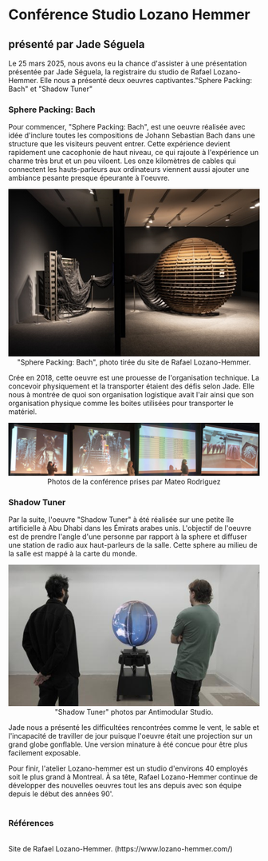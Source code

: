 <h1>Conférence Studio Lozano Hemmer</h1>
<h2>présenté par Jade Séguela</h2>

  Le 25 mars 2025, nous avons eu la chance d'assister à une présentation présentée par Jade Séguela, la registraire du studio de Rafael Lozano-Hemmer. Elle nous a présenté deux oeuvres captivantes."Sphere Packing: Bach" et "Shadow Tuner"


  <h3>Sphere Packing: Bach</h3>
  Pour commencer, "Sphere Packing: Bach", est une oeuvre réalisée avec idée d'inclure toutes les compositions de Johann Sebastian Bach dans une structure que les visiteurs peuvent entrer. Cette expérience devient rapidement une cacophonie de haut niveau, ce qui rajoute à l'expérience un charme très brut et un peu viloent. Les onze kilomètres de cables qui connectent les hauts-parleurs aux ordinateurs viennent aussi ajouter une ambiance pesante presque épeurante à l'oeuvre.
  
  <p align="center">
  <img src="img/sphere_cables.jpg">
  <br>
  "Sphere Packing: Bach", photo tirée du site de Rafael Lozano-Hemmer.
  </p>

  
  Crée en 2018, cette oeuvre est une prouesse de l'organisation technique. La concevoir physiquement et la transporter étaient des défis selon Jade. Elle nous à montrée de quoi son organisation logistique avait l'air ainsi que son organisation physique comme les boites utilisées pour transporter le matériel.

  <p align="center">
  <img src="img/organisation_montage.png">
  <br>
    Photos de la conférence prises par Mateo Rodriguez
  </p>

  <h3>Shadow Tuner</h3>

  Par la suite, l'oeuvre "Shadow Tuner" à été réalisée sur une petite île artificielle à Abu Dhabi dans les Émirats arabes   unis. L'objectif de l'oeuvre est de prendre l'angle d'une personne par rapport à la sphere et diffuser une station de radio aux haut-parleurs de la salle. Cette sphere au milieu de la salle est mappé à la carte du monde. 

  <p align="center">
  <img src="img/shadow_tuner_montreal_2025.jpg">
  <br>
    "Shadow Tuner" photos par Antimodular Studio.
  </p>
  
  Jade nous a présenté les difficultées rencontrées comme le vent, le sable et l'incapacité de traviller de jour puisque l'oeuvre était une projection sur un grand globe gonflable. Une version minature à été concue pour être plus facilement exposable. 

  Pour finir, l'atelier Lozano-hemmer est un studio d'environs 40 employés soit le plus grand à Montreal. À sa tête, Rafael Lozano-Hemmer continue de développer des nouvelles oeuvres tout les ans depuis avec son équipe depuis le début des années 90'.
  <br/>
  <br/>
<h3>Références</h3>
   <br/>
Site de Rafael Lozano-Hemmer. (https://www.lozano-hemmer.com/)
